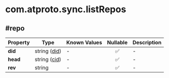 # com.atproto.sync.listRepos

## #repo

| Property | Type | Known Values | Nullable | Description |
| --- | --- | --- | :---: | --- |
| **did** | string ([did](https://atproto.com/specs/did)) | - | ✅ | - |
| **head** | string ([cid](https://atproto.com/specs/repository#cid-formats)) | - | ✅ | - |
| **rev** | string | - | ✅ | - |
